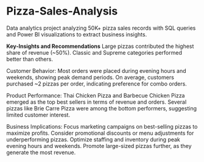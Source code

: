 # Pizza-Sales-Analysis
Data analytics project analyzing 50K+ pizza sales records with SQL queries and Power BI visualizations to extract business insights.

**Key-Insights and Recommendations**
Large pizzas contributed the highest share of revenue (~50%).
Classic and Supreme categories performed better than others.

Customer Behavior: Most orders were placed during evening hours and weekends, showing peak demand periods.
On average, customers purchased ~2 pizzas per order, indicating preference for combo orders.

Product Performance: Thai Chicken Pizza and Barbecue Chicken Pizza emerged as the top best sellers in terms of revenue and orders.
Several pizzas like Brie Carre Pizza were among the bottom performers, suggesting limited customer interest.

Business Implications:
Focus marketing campaigns on best-selling pizzas to maximize profits.
Consider promotional discounts or menu adjustments for underperforming pizzas.
Optimize staffing and inventory during peak evening hours and weekends.
Promote large-sized pizzas further, as they generate the most revenue.
